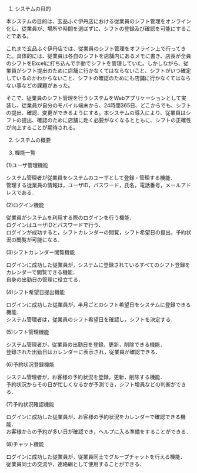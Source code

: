 1. システムの目的

本システムの目的は、玄品ふぐ伊丹店における従業員のシフト管理をオンライン化し、従業員が、場所や時間を選ばずに、シフトの登録及び確認を可能にすることである。

これまで玄品ふぐ伊丹店では、従業員のシフト管理をオフライン上で行ってきた。具体的には、従業員は各自のシフトを店舗内にあるメモに書き、店長が全員のシフトをExcelに打ち込んで手動でシフトを管理していた。しかしながら、従業員がシフト提出のために店舗に行かなくてはならないこと、シフトがいつ確定しているのかわからないこと、シフトの確認のためにも店舗に行かなくてはならない事などの課題があった。

そこで、従業員のシフト管理を行うシステムをWebアプリケーションとして実装し、従業員が自分のモバイル端末から、24時間365日、どこからでも、シフトの提出、確認、変更ができるようにする。本システムの導入により、従業員はシフトの提出、確認のために店舗に赴く必要がなくなるとともに、シフトの正確性が向上することが期待される。

2. システムの概要

3. 機能一覧

(1)ユーザ管理機能

システム管理者が従業員をシステムのユーザとして登録・管理する機能．<br>
管理する従業員の情報は，ユーザID，パスワード，氏名，電話番号，メールアドレスである．<br>

(2)ログイン機能

従業員がシステムを利用する際のログインを行う機能．<br>
ログインはユーザIDとパスワードで行う．<br>
ログインが成功すると，シフトカレンダーの閲覧，シフト希望日の提出，予約状況の閲覧が可能になる．<br>

(3)シフトカレンダー閲覧機能

ログインに成功した従業員が，システムに登録されているすべてのシフト登録をカレンダーで閲覧できる機能．<br>
自身の出勤日の管理に役立てる．<br>

(4)シフト希望日提出機能

ログインに成功した従業員が，半月ごとのシフト希望日をシステムに登録できる機能．<br>
システム管理者は，従業員のシフト希望日を確認し，シフトを決定する．<br>

(5)シフト管理機能

システム管理者が，従業員の出勤日を登録，更新，削除できる機能．<br>
登録された出勤日はカレンダーに表示され，従業員が確認できる．<br>

(6)予約状況登録機能

システム管理者が，お客様の予約状況を登録，更新，削除する機能．<br>
予約状況からその日が忙しくなるかが予測でき，シフト増員などの判断ができる．<br>

(7)予約状況確認機能

ログインに成功した従業員が，お客様の予約状況をカレンダーで確認できる機能．<br>
お客様からの予約が多い日が確認でき，ヘルプに入る準備をすることができる．<br>

(8)チャット機能

ログインに成功した従業員が，従業員同士でグループチャットを行える機能．<br>
従業員同士の交流や，連絡網として使用することができる．<br>



